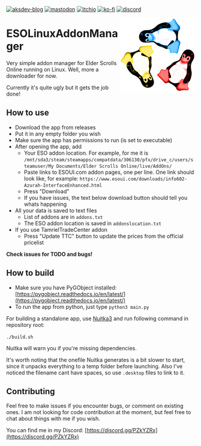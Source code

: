 [![aksdev-blog](https://img.shields.io/badge/blog-akselmo.dev-blue?style=flat-square)](https://akselmo.dev)
[![mastodon](https://img.shields.io/mastodon/follow/106864208846697693?color=%233088D4&domain=https%3A%2F%2Fmastodon.technology&logo=mastodon&style=flat-square&logoColor=white)](https://mastodon.technology/@huntra)
[![itchio](https://img.shields.io/badge/itch.io-akselmo-%23FA5C5C?style=flat-square&logo=itch.io&logoColor=white)](https://akselmo.itch.io/)
[![ko-fi](https://img.shields.io/badge/ko--fi-donate-%23FF5E5B?style=flat-square&logo=ko-fi&logoColor=white)](https://ko-fi.com/L4L57FOPF)
[![discord](https://img.shields.io/discord/475097536160595979?color=%235865F2&label=aks_dev%20discord&logo=discord&style=flat-square&logoColor=white)](https://discord.gg/PZkYZRx)

<img src="esotux.png" width="200" height="200" width="35%" align="right"/>

# ESOLinuxAddonManager

Very simple addon manager for Elder Scrolls Online running on Linux. Well, more a downloader for now.

Currently it's quite ugly but it gets the job done!

## How to use

* Download the app from releases
* Put it in any empty folder you wish
* Make sure the app has permissions to run (is set to executable)
* After opening the app, add
  * Your ESO addon location. For example, for me it is `/mnt/sda3/steam/steamapps/compatdata/306130/pfx/drive_c/users/steamuser/My Documents/Elder Scrolls Online/live/AddOns/`
  * Paste links to ESOUI.com addon pages, one per line. One link should look like, for example: `https://www.esoui.com/downloads/info602-Azurah-InterfaceEnhanced.html`
  * Press "Download"
  * If you have issues, the text below download button should tell you whats happening
* All your data is saved to text files
  * List of addons are in `addons.txt`
  * The ESO addon location is saved in `addonslocation.txt`
* If you use TamrielTradeCenter addon
  * Press "Update TTC" button to update the prices from the official pricelist

**Check issues for TODO and bugs!**

## How to build

* Make sure you have PyGObject installed: [https://pygobject.readthedocs.io/en/latest/](https://pygobject.readthedocs.io/en/latest/)
* To run the app from python, just type `python3 main.py`

For building a standalone app, use [Nuitka3](https://pypi.org/project/Nuitka/) and run following command in repository root:

`./build.sh`

Nuitka will warn you if you're missing dependencies.

It's worth noting that the onefile Nuitka generates is a bit slower to start, since it unpacks everything to a temp folder before launching.
Also I've noticed the filename cant have spaces, so use `.desktop` files to link to it.

## Contributing

Feel free to make issues if you encounter bugs, or comment on existing ones.
I am not looking for code contribution at the moment, but feel free to chat about things with me if you wish.

You can find me in my Discord: [https://discord.gg/PZkYZRx](https://discord.gg/PZkYZRx)

